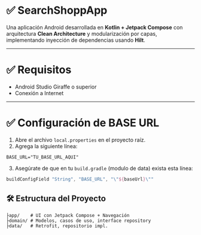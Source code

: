 # ✅ SearchShoppApp

Una aplicación Android desarrollada en **Kotlin + Jetpack Compose** con arquitectura **Clean Architecture** y modularización por capas, implementando inyección de dependencias usando **Hilt**.

---

# ✅ Requisitos

- Android Studio Giraffe o superior
- Conexión a Internet

---

# ✅ Configuración de BASE URL

1. Abre el archivo `local.properties` en el proyecto raíz.
2. Agrega la siguiente línea:

```
BASE_URL="TU_BASE_URL_AQUI"
```

3. Asegúrate de que en tu `build.gradle` (modulo de data) exista esta línea:

```kotlin
buildConfigField "String", "BASE_URL", "\"${baseUrl}\""
```


## 🛠️ Estructura del Proyecto

```
├app/    # UI con Jetpack Compose + Navegación       
├domain/ # Modelos, casos de uso, interface repository
├data/   # Retrofit, repositorio impl.
```
